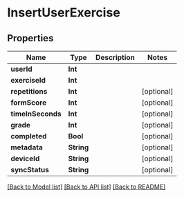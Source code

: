 # InsertUserExercise

## Properties
Name | Type | Description | Notes
------------ | ------------- | ------------- | -------------
**userId** | **Int** |  | 
**exerciseId** | **Int** |  | 
**repetitions** | **Int** |  | [optional] 
**formScore** | **Int** |  | [optional] 
**timeInSeconds** | **Int** |  | [optional] 
**grade** | **Int** |  | [optional] 
**completed** | **Bool** |  | [optional] 
**metadata** | **String** |  | [optional] 
**deviceId** | **String** |  | [optional] 
**syncStatus** | **String** |  | [optional] 

[[Back to Model list]](../README.md#documentation-for-models) [[Back to API list]](../README.md#documentation-for-api-endpoints) [[Back to README]](../README.md)


